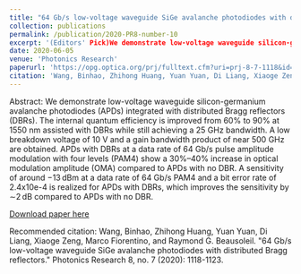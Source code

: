 ```yaml
---
title: "64 Gb/s low-voltage waveguide SiGe avalanche photodiodes with distributed Bragg reflectors"
collection: publications
permalink: /publication/2020-PR8-number-10
excerpt: '(Editors' Pick)We demonstrate low-voltage waveguide silicon-germanium avalanche photodiodes (APDs) integrated with distributed Bragg reflectors (DBRs). The internal quantum efficiency is improved from 60% to 90% at 1550 nm assisted with DBRs while still achieving a 25 GHz bandwidth. A low breakdown voltage of 10 V and a gain bandwidth product of near 500 GHz are obtained. APDs with DBRs at a data rate of 64 Gb/s pulse amplitude modulation with four levels (PAM4) show a 30%–40% increase in optical modulation amplitude (OMA) compared to APDs with no DBR. A sensitivity of around −13 dBm at a data rate of 64 Gb/s PAM4 and a bit error rate of 2.4x10e-4 is realized for APDs with DBRs, which improves the sensitivity by ∼2 dB compared to APDs with no DBR.'
date: 2020-06-05
venue: 'Photonics Research'
paperurl: 'https://opg.optica.org/prj/fulltext.cfm?uri=prj-8-7-1118&id=432418'
citation: 'Wang, Binhao, Zhihong Huang, Yuan Yuan, Di Liang, Xiaoge Zeng, Marco Fiorentino, and Raymond G. Beausoleil. "64 Gb/s low-voltage waveguide SiGe avalanche photodiodes with distributed Bragg reflectors." Photonics Research 8, no. 7 (2020): 1118-1123.'
---
```

Abstract:
We demonstrate low-voltage waveguide silicon-germanium avalanche photodiodes (APDs) integrated with distributed Bragg reflectors (DBRs). The internal quantum efficiency is improved from 60% to 90% at 1550 nm assisted with DBRs while still achieving a 25 GHz bandwidth. A low breakdown voltage of 10 V and a gain bandwidth product of near 500 GHz are obtained. APDs with DBRs at a data rate of 64 Gb/s pulse amplitude modulation with four levels (PAM4) show a 30%–40% increase in optical modulation amplitude (OMA) compared to APDs with no DBR. A sensitivity of around −13 dBm at a data rate of 64 Gb/s PAM4 and a bit error rate of 2.4x10e-4 is realized for APDs with DBRs, which improves the sensitivity by ∼2 dB compared to APDs with no DBR.

[Download paper here](https://opg.optica.org/prj/fulltext.cfm?uri=prj-8-7-1118&id=432418)

Recommended citation: Wang, Binhao, Zhihong Huang, Yuan Yuan, Di Liang, Xiaoge Zeng, Marco Fiorentino, and Raymond G. Beausoleil. "64 Gb/s low-voltage waveguide SiGe avalanche photodiodes with distributed Bragg reflectors." Photonics Research 8, no. 7 (2020): 1118-1123.